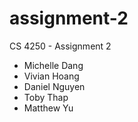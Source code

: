 # assignment-2

CS 4250 - Assignment 2  
- Michelle Dang  
- Vivian Hoang  
- Daniel Nguyen  
- Toby Thap  
- Matthew Yu
